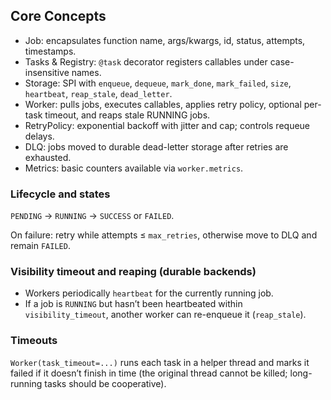 ## Core Concepts

- Job: encapsulates function name, args/kwargs, id, status, attempts, timestamps.
- Tasks & Registry: `@task` decorator registers callables under case-insensitive names.
- Storage: SPI with `enqueue`, `dequeue`, `mark_done`, `mark_failed`, `size`, `heartbeat`, `reap_stale`, `dead_letter`.
- Worker: pulls jobs, executes callables, applies retry policy, optional per-task timeout, and reaps stale RUNNING jobs.
- RetryPolicy: exponential backoff with jitter and cap; controls requeue delays.
- DLQ: jobs moved to durable dead-letter storage after retries are exhausted.
- Metrics: basic counters available via `worker.metrics`.

### Lifecycle and states

`PENDING` -> `RUNNING` -> `SUCCESS` or `FAILED`.

On failure: retry while attempts ≤ `max_retries`, otherwise move to DLQ and remain `FAILED`.

### Visibility timeout and reaping (durable backends)

- Workers periodically `heartbeat` for the currently running job.
- If a job is `RUNNING` but hasn’t been heartbeated within `visibility_timeout`, another worker can re-enqueue it (`reap_stale`).

### Timeouts

`Worker(task_timeout=...)` runs each task in a helper thread and marks it failed if it doesn’t finish in time (the original thread cannot be killed; long-running tasks should be cooperative).

